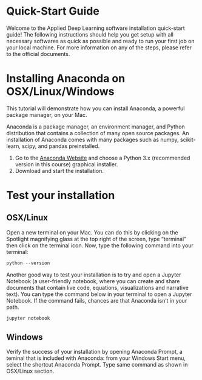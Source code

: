 # Quick-Start Guide

Welcome to the Applied Deep Learning software installation quick-start guide! The following instructions should help you get setup with all necessary softwares as quick as possible and ready to run your first job on your local machine. For more information on any of the steps, please refer to the official documents.

# Installing Anaconda on OSX/Linux/Windows

This tutorial will demonstrate how you can install Anaconda, a powerful package manager, on your Mac.

Anaconda is a package manager, an environment manager, and Python distribution that contains a collection of many open source packages. An installation of Anaconda comes with many packages such as numpy, scikit-learn, scipy, and pandas preinstalled.

1. Go to the [Anaconda Website](https://www.anaconda.com/distribution/#macos) and choose a Python 3.x (recommended version in this course) graphical installer. 
2. Download and start the installation.

# Test your installation
## OSX/Linux

Open a new terminal on your Mac. You can do this by clicking on the Spotlight magnifying glass at the top right of the screen, type “terminal” then click on the terminal icon. Now, type the following command into your terminal:
```python
python --version
```

Another good way to test your installation is to try and open a Jupyter Notebook (a user-friendly notebook, where you can create and share documents that contain live code, equations, visualizations and narrative text). You can type the command below in your terminal to open a Jupyter Notebook. If the command fails, chances are that Anaconda isn’t in your path. 
```python
jupyter notebook
```

## Windows
Verify the success of your installation by opening Anaconda Prompt, a teminal that is included with Anaconda: from your Windows Start menu, select the shortcut Anaconda Prompt. Type same command as shown in OSX/Linux section.



